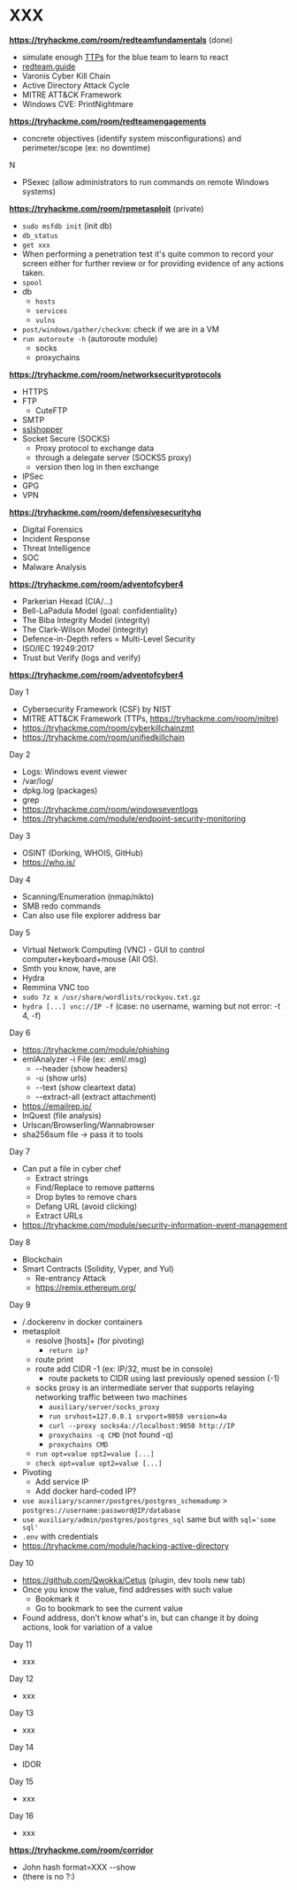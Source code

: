 # XXX

**https://tryhackme.com/room/redteamfundamentals** (done)

* simulate enough [TTPs](https://csrc.nist.gov/glossary/term/Tactics_Techniques_and_Procedures) for the blue team to learn to react
* [redteam.guide](https://redteam.guide/)
* Varonis Cyber Kill Chain 
* Active Directory Attack Cycle 
* MITRE ATT&CK Framework
* Windows CVE: PrintNightmare

**https://tryhackme.com/room/redteamengagements**

* concrete objectives (identify system misconfigurations) and perimeter/scope (ex: no downtime)

N

* PSexec (allow administrators to run commands on remote Windows systems)

**https://tryhackme.com/room/rpmetasploit** (private)

* `sudo msfdb init` (init db)
* `db_status`
* `get xxx`
* When performing a penetration test it's quite common to record your screen either for further review or for providing evidence of any actions taken.
* `spool`
* db
  * `hosts`
  * `services`
  * `vulns`
* `post/windows/gather/checkvm`: check if we are in a VM
* `run autoroute -h` (autoroute module)
  * socks
  * proxychains

**https://tryhackme.com/room/networksecurityprotocols**

* HTTPS
* FTP
  * CuteFTP
* SMTP
* [sslshopper](https://www.sslshopper.com/ssl-checker.html)
* Socket Secure (SOCKS) 
  * Proxy protocol to exchange data
  * through a delegate server (SOCKS5 proxy)
  * version then log in then exchange
* IPSec
* GPG
* VPN

**https://tryhackme.com/room/defensivesecurityhq**

* Digital Forensics
* Incident Response
* Threat Intelligence
* SOC
* Malware Analysis

**https://tryhackme.com/room/adventofcyber4**

* Parkerian Hexad (CIA/...)
* Bell-LaPadula Model (goal: confidentiality)
* The Biba Integrity Model (integrity)
* The Clark-Wilson Model (integrity)
* Defence-in-Depth refers = Multi-Level Security
* ISO/IEC 19249:2017
* Trust but Verify (logs and verify)



**https://tryhackme.com/room/adventofcyber4**

Day 1

* Cybersecurity Framework (CSF) by NIST
* MITRE ATT&CK Framework (TTPs, https://tryhackme.com/room/mitre)
* https://tryhackme.com/room/cyberkillchainzmt
* https://tryhackme.com/room/unifiedkillchain

Day 2

* Logs: Windows event viewer
* /var/log/
* dpkg.log (packages)
* grep
* https://tryhackme.com/room/windowseventlogs
* https://tryhackme.com/module/endpoint-security-monitoring

Day 3

* OSINT (Dorking, WHOIS, GitHub)
* https://who.is/

Day 4

* Scanning/Enumeration (nmap/nikto)
* SMB redo commands
* Can also use file explorer address bar

Day 5

* Virtual Network Computing (VNC) - GUI to control computer+keyboard+mouse (All OS).
* Smth you know, have, are
* Hydra
* Remmina VNC too
* `sudo 7z x /usr/share/wordlists/rockyou.txt.gz`
* `hydra [...] vnc://IP -f` (case: no username, warning but not error: -t 4, -f)

Day 6

* https://tryhackme.com/module/phishing
* emlAnalyzer -i File (ex: .eml/.msg)
  * --header (show headers)
  * -u (show urls)
  * --text (show cleartext data)
  * --extract-all (extract attachment)
* https://emailrep.io/
* InQuest (file analysis)
* Urlscan/Browserling/Wannabrowser
* sha256sum file -> pass it to tools

Day 7

* Can put a file in cyber chef
  * Extract strings
  * Find/Replace to remove patterns
  * Drop bytes to remove chars
  * Defang URL (avoid clicking)
  * Extract URLs
* https://tryhackme.com/module/security-information-event-management

Day 8

* Blockchain
* Smart Contracts (Solidity, Vyper, and Yul)
  * Re-entrancy Attack
  * https://remix.ethereum.org/

Day 9

* /.dockerenv in docker containers
* metasploit
  * resolve [hosts]+ (for pivoting)
    * `return ip?`
  * route print
  * route add CIDR -1 (ex: IP/32, must be in console)
    * route packets to CIDR using last previously opened session (-1)
  * socks proxy is an intermediate server that supports relaying networking traffic between two machines
    * `auxiliary/server/socks_proxy`
    * `run srvhost=127.0.0.1 srvport=9050 version=4a`
    * `curl --proxy socks4a://localhost:9050 http://IP`
    * `proxychains -q CMD` (not found -q)
    * `proxychains CMD`
  * `run opt=value opt2=value [...]`
  * `check opt=value opt2=value [...]`
* Pivoting
  * Add service IP
  * Add docker hard-coded IP?
* `use auxiliary/scanner/postgres/postgres_schemadump` > `postgres://username:password@IP/database` 
* `use auxiliary/admin/postgres/postgres_sql` same but with `sql='some sql'`
* `.env` with credentials
* https://tryhackme.com/module/hacking-active-directory

Day 10

* https://github.com/Qwokka/Cetus (plugin, dev tools new tab)
* Once you know the value, find addresses with such value
  * Bookmark it
  * Go to bookmark to see the current value
* Found address, don't know what's in, but can change it by doing actions, look for variation of a value

Day 11

* xxx

Day 12

* xxx

Day 13

* xxx

Day 14

* IDOR

Day 15

* xxx

Day 16

* xxx

**https://tryhackme.com/room/corridor**

* John hash format=XXX --show
* (there is no ?:)